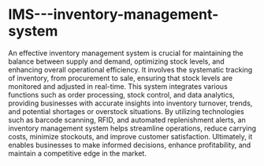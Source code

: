# IMS---inventory-management-system

An effective inventory management system is crucial for maintaining the balance between supply and demand, optimizing stock levels, and enhancing overall operational efficiency. It involves the systematic tracking of inventory, from procurement to sale, ensuring that stock levels are monitored and adjusted in real-time. This system integrates various functions such as order processing, stock control, and data analytics, providing businesses with accurate insights into inventory turnover, trends, and potential shortages or overstock situations. By utilizing technologies such as barcode scanning, RFID, and automated replenishment alerts, an inventory management system helps streamline operations, reduce carrying costs, minimize stockouts, and improve customer satisfaction. Ultimately, it enables businesses to make informed decisions, enhance profitability, and maintain a competitive edge in the market.
